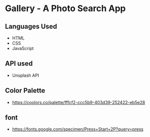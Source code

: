 # Gallery - A Photo Search App

## Languages Used 

- HTML
- CSS
- JavaScript

## API used
- Unsplash API 

## Color Palette 
- https://coolors.co/palette/fffcf2-ccc5b9-403d39-252422-eb5e28

## font
- https://fonts.google.com/specimen/Press+Start+2P?query=press